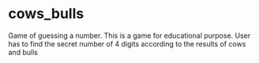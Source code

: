 # cows_bulls
Game of guessing a number.
This is a game for educational purpose. 
User has to find the secret number of 4 digits according to the results of cows and bulls

